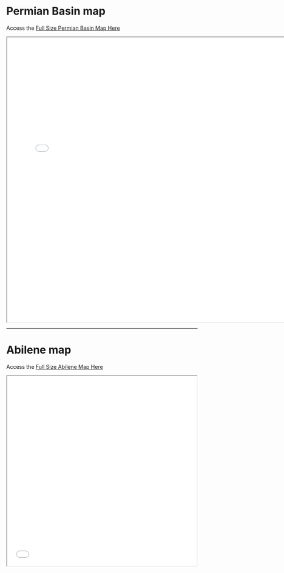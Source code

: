 # Permian Basin map
Access the [Full Size Permian Basin Map Here](https://ircdanielwright.github.io/pbmap.htm)
<iframe src="pbmap.htm" height="750" width="750"></iframe>

---------------------------------------------------------------------------------------

# Abilene map
Access the [Full Size Abilene Map Here](https://ircdanielwright.github.io/map.htm)
<iframe src="map.htm" height="500" width="500"></iframe>
